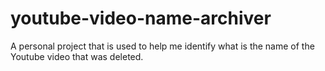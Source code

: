 # youtube-video-name-archiver
A personal project that is used to help me identify what is the name of the Youtube video that was deleted.
